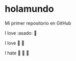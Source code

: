 # holamundo

Mi primer repositorio en GitHub

I love :asado: :icecream:

I love :pizza: :dog:


I hate 🍫 🥈 🍰

